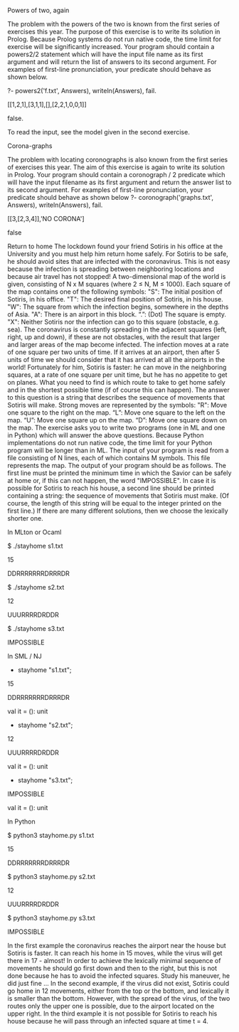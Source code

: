 Powers of two, again

The problem with the powers of the two is known from the first series of exercises this year. The purpose of this exercise is to write its solution in Prolog. Because Prolog systems do not run native code, the time limit for exercise will be significantly increased. Your program should contain a powers2/2 statement which will have the input file name as its first argument and will return the list of answers to its second argument. For examples of first-line pronunciation, your predicate should behave as shown below. 

?- powers2('f.txt', Answers), writeln(Answers), fail.

 [[1,2,1],[3,1,1],[],[2,2,1,0,0,1]]
 
 false. 
 
To read the input, see the model given in the second exercise.

Corona-graphs

The problem with locating coronographs is also known from the first series of exercises this year. The aim of this exercise is again to write its solution in Prolog. Your program should contain a coronograph / 2 predicate which will have the input filename as its first argument and return the answer list to its second argument. For examples of first-line pronunciation, your predicate should behave as shown below 
?- coronograph('graphs.txt', Answers), writeln(Answers), fail.

 [[3,[2,3,4]],'NO CORONA']
 
 false

Return to home
The lockdown found your friend Sotiris in his office at the University and you must help him return home safely. For Sotiris to be safe, he should avoid sites that are infected with the coronavirus. This is not easy because the infection is spreading between neighboring locations and because air travel has not stopped!
A two-dimensional map of the world is given, consisting of N x M squares (where 2 ≤ N, M ≤ 1000). Each square of the map contains one of the following symbols:
"S": The initial position of Sotiris, in his office.
"T": The desired final position of Sotiris, in his house.
"W": The square from which the infection begins, somewhere in the depths of Asia.
"A": There is an airport in this block.
“.”: (Dot) The square is empty.
"X": Neither Sotiris nor the infection can go to this square (obstacle, e.g. sea).
The coronavirus is constantly spreading in the adjacent squares (left, right, up and down), if these are not obstacles, with the result that larger and larger areas of the map become infected. The infection moves at a rate of one square per two units of time. If it arrives at an airport, then after 5 units of time we should consider that it has arrived at all the airports in the world! Fortunately for him, Sotiris is faster: he can move in the neighboring squares, at a rate of one square per unit time, but he has no appetite to get on planes.
What you need to find is which route to take to get home safely and in the shortest possible time (if of course this can happen). The answer to this question is a string that describes the sequence of movements that Sotiris will make. Strong moves are represented by the symbols: 
"R": Move one square to the right on the map.
“L”: Move one square to the left on the map.
“U”: Move one square up on the map.
“D”: Move one square down on the map.
The exercise asks you to write two programs (one in ML and one in Python) which will answer the above questions. Because Python implementations do not run native code, the time limit for your Python program will be longer than in ML.
The input of your program is read from a file consisting of N lines, each of which contains M symbols. This file represents the map.
The output of your program should be as follows. The first line must be printed the minimum time in which the Savior can be safely at home or, if this can not happen, the word "IMPOSSIBLE". In case it is possible for Sotiris to reach his house, a second line should be printed containing a string: the sequence of movements that Sotiris must make. (Of course, the length of this string will be equal to the integer printed on the first line.) If there are many different solutions, then we choose the lexically shorter one.

In MLton or Ocaml

$ ./stayhome s1.txt

15

DDRRRRRRRDRRRDR

$ ./stayhome s2.txt

12

UUURRRRDRDDR

$ ./stayhome s3.txt

IMPOSSIBLE


In SML / NJ

- stayhome "s1.txt";

15

DDRRRRRRRDRRRDR

val it = (): unit

- stayhome "s2.txt";

12

UUURRRRDRDDR

val it = (): unit

- stayhome "s3.txt";

IMPOSSIBLE

val it = (): unit

In Python

$ python3 stayhome.py s1.txt

15

DDRRRRRRRDRRRDR

$ python3 stayhome.py s2.txt

12

UUURRRRDRDDR

$ python3 stayhome.py s3.txt

IMPOSSIBLE

In the first example the coronavirus reaches the airport near the house but Sotiris is faster. It can reach his home in 15 moves, while the virus will get there in 17 - almost! In order to achieve the lexically minimal sequence of movements he should go first down and then to the right, but this is not done because he has to avoid the infected squares. Study his maneuver, he did just fine ...
In the second example, if the virus did not exist, Sotiris could go home in 12 movements, either from the top or the bottom, and lexically it is smaller than the bottom. However, with the spread of the virus, of the two routes only the upper one is possible, due to the airport located on the upper right.
In the third example it is not possible for Sotiris to reach his house because he will pass through an infected square at time t = 4.
